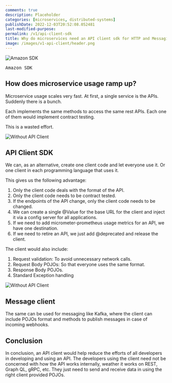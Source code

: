 ```yaml
---
comments: true
description: Placeholder 
categories: [microservices, distributed-systems]
publishDate: 2022-12-03T20:52:08.052481
last-modified-purpose:
permalink: /v1/api-client-sdk
title: Why do microservices need an API client sdk for HTTP and Messaging?
image: /images/v1-api-client/header.png
---
```


![Amazon SDK](/images/v1-api-client/header.png)
<pre>Amazon SDK</pre>

## How does microservice usage ramp up?

Microservice usage scales very fast. At first, a single service is the APIs. Suddenly there is a bunch.

Each implements the same methods to access the same rest APIs. Each one of them would implement contract testing.

This is a wasted effort.

![Without API Client](/images/v1-api-client/without-api-client.png)

## API Client SDK

We can, as an alternative, create one client code and let everyone use it. Or one client in each programming language that uses it.

This gives us the following advantage:

1. Only the client code deals with the format of the API.
2. Only the client code needs to be contract tested.
3. If the endpoints of the API change, only the client code needs to be changed.
4. We can create a single @Value for the base URL for the client and inject it via a config server for all applications.
5. If we need to add micrometer-prometheus usage metrics for an API, we have one destination.
6. If we need to retire an API, we just add @deprecated and release the client.

The client would also include:

1. Request validation: To avoid unnecessary network calls.
2. Request Body POJOs: So that everyone uses the same format.
3. Response Body POJOs.
4. Standard Exception handling

![Without API Client](/images/v1-api-client/api-client.png)

## Message client

The same can be used for messaging like Kafka, where the client can include POJOs format and methods to publish messages in case of incoming webhooks.

## Conclusion

In conclusion, an API client would help reduce the efforts of all developers in developing and using an API. The developers using the client need not be concerned with how the API works internally, weather it works on REST, Graph QL, gRPC, etc. They just need to send and receive data in using the right client provided POJOs.
